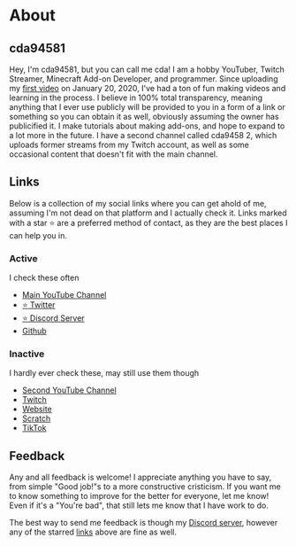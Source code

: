 # About

## cda94581
Hey, I'm cda94581, but you can call me cda! I am a hobby YouTuber, Twitch Streamer, Minecraft Add-on Developer, and programmer. Since uploading my [first video](https://youtu.be/kxaJZWS26l8) on January 20, 2020, I've had a ton of fun making videos and learning in the process. I believe in 100% total transparency, meaning anything that I ever use publicly will be provided to you in a form of a link or something so you can obtain it as well, obviously assuming the owner has publicified it. I make tutorials about making add-ons, and hope to expand to a lot more in the future. I have a second channel called cda9458 2, which uploads former streams from my Twitch account, as well as some occasional content that doesn't fit with the main channel.

## Links
Below is a collection of my social links where you can get ahold of me, assuming I'm not dead on that platform and I actually check it. Links marked with a star :star: are a preferred method of contact, as they are the best places I can help you in.

### Active
I check these often
- [Main YouTube Channel](https://youtube.com/cda94581)
- [:star: Twitter](https://twitter.com/cda94581)
- [:star: Discord Server](https://discord.gg/F3tWzxJfej)
- [Github](https://github.com/cda94581)

### Inactive
I hardly ever check these, may still use them though
- [Second YouTube Channel](https://youtube.com/channel/UCAM79pxSAlMCBLSOh6UHqhw)
- [Twitch](https://twitch.tv/cda94581)
- [Website](https://cda94581.github.io)
- [Scratch](https://scratch.mit.edu/users/cda94581)
- [TikTok](https://tiktok.com/@cda94581)

## Feedback
Any and all feedback is welcome! I appreciate anything you have to say, from simple "Good job!"s to a more constructive cristicism. If you want me to know something to improve for the better for everyone, let me know! Even if it's a "You're bad", that still lets me know that I have work to do.

The best way to send me feedback is though my [Discord server](https://discord.gg/F3tWzxJfej), however any of the starred [links](#links) above are fine as well.